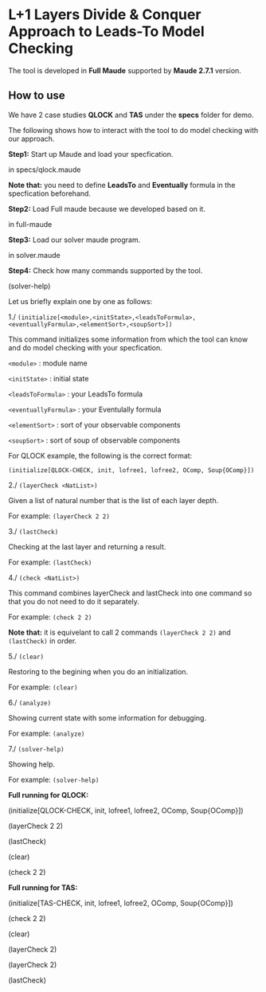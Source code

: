# L+1 Layers Divide & Conquer Approach to Leads-To Model Checking

The tool is developed in **Full Maude** supported by **Maude 2.7.1** version.

## How to use 
We have 2 case studies **QLOCK** and **TAS** under the **specs** folder for demo.

The following shows how to interact with the tool to do model checking with our approach.

**Step1:** Start up Maude and load your specfication.

in specs/qlock.maude

**Note that:** you need to define **LeadsTo** and **Eventually** formula in the specfication beforehand.

**Step2:** Load Full maude because we developed based on it.

in full-maude

**Step3:** Load our solver maude program.

in solver.maude

**Step4:** Check how many commands supported by the tool.

(solver-help)

Let us briefly explain one by one as follows:

1./ `(initialize[<module>,<initState>,<leadsToFormula>,<eventuallyFormula>,<elementSort>,<soupSort>])`

This command initializes some information from which the tool can know
and do model checking with your specfication.

`<module>` : module name

`<initState>` : initial state

`<leadsToFormula>` : your LeadsTo formula

`<eventuallyFormula>` : your Eventulally formula

`<elementSort>` : sort of your observable components

`<soupSort>` : sort of soup of observable components

For QLOCK example, the following is the correct format:

`(initialize[QLOCK-CHECK, init, lofree1, lofree2, OComp, Soup{OComp}])`

2./ `(layerCheck <NatList>)`

Given a list of natural number that is the list of each layer depth.

For example: `(layerCheck 2 2)`

3./ `(lastCheck)`

Checking at the last layer and returning a result.

For example: `(lastCheck)`

4./ `(check <NatList>)`

This command combines layerCheck and lastCheck into one command so that you do not need to do it separately.

For example: `(check 2 2)`

**Note that:** it is equivelant to call 2 commands `(layerCheck 2 2)` and `(lastCheck)` in order.

5./ `(clear)`

Restoring to the begining when you do an initialization.

For example: `(clear)`

6./ `(analyze)`

Showing current state with some information for debugging.

For example: `(analyze)`

7./ `(solver-help)`

Showing help.

For example: `(solver-help)`


**Full running for QLOCK:**

(initialize[QLOCK-CHECK, init, lofree1, lofree2, OComp, Soup{OComp}])

(layerCheck 2 2)

(lastCheck)

(clear)

(check 2 2)

**Full running for TAS:**

(initialize[TAS-CHECK, init, lofree1, lofree2, OComp, Soup{OComp}])

(check 2 2)

(clear)

(layerCheck 2)

(layerCheck 2)

(lastCheck)